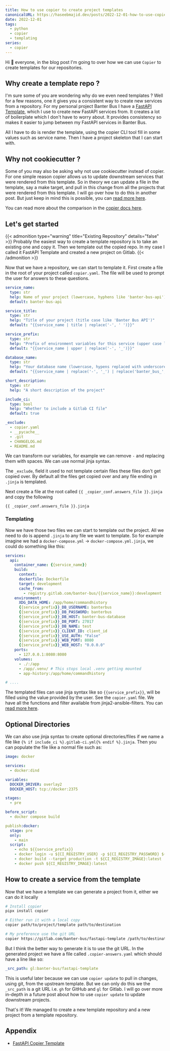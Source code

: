```yaml
---
title: How to use copier to create project templates
canonicalURL: https://haseebmajid.dev/posts/2022-12-01-how-to-use-copier-to-create-project-templates/
date: 2022-12-01
tags:
  - python
  - copier
  - templating
series:
  - copier
---
```


Hi :wave: everyone, in the blog post I'm going to over how we can use `Copier` to create templates for our repositories.

## Why create a template repo ?

I'm sure some of you are wondering why do we even need templates ? Well for a few reasons, one it gives you a consistent way to create
new services from a repository. For my personal project Banter Bus I have a [FastAPI Template](https://gitlab.com/banter-bus/fastapi-template),
which I use to create new FastAPI services from. It creates a lot of boilerplate which I don't have to worry about. It provides consistency
so makes it easier to jump between my FastAPI services in Banter Bus.

All I have to do is render the template, using the copier CLI tool fill in some values such as service name. Then I have a project
skeleton that I can start with.

## Why not cookiecutter ?

Some of you may also be asking why not use cookiecutter instead of copier. For one simple reason copier allows us to update
downstream services that were rendered from this template. So in theory we can update a file in the template, say a make target,
and pull in this change from all the projects that were rendered from this template. I will go over how to do this in another post.
But just keep in mind this is possible, you can [read more here](https://copier.readthedocs.io/en/stable/updating/).

You can read more about the comparison in the [copier docs here](https://copier.readthedocs.io/en/stable/comparisons/).

## Let's get started

{{< admonition type="warning" title="Existing Repository" details="false" >}}
Probably the easiest way to create a template repository is to take an existing one and copy it.
Then we template out the copied repo. In my case I called it FastAPI Template and created a new
project on Gitlab.
{{< /admonition >}}

Now that we have a repository, we can start to template it.
First create a file in the root of your project called `copier.yaml`. The file will be used to prompt the user for answers to these questions.

```yaml
service_name:
  type: str
  help: Name of your project (lowercase, hyphens like 'banter-bus-api')
  default: banter-bus-api

service_title:
  type: str
  help: "Title of your project (title case like 'Banter Bus API')"
  default: "{{service_name | title | replace('-', ' ')}}"

service_prefix:
  type: str
  help: "Prefix of environment variables for this service (upper case like 'BANTER_BUS_API')"
  default: "{{service_name | upper | replace('-', '_')}}"

database_name:
  type: str
  help: "Your database name (lowercase, hypens replaced with underscore and no banter-bus like 'api')"
  default: "{{service_name | replace('-', '_') | replace('banter_bus_', '')}}"

short_description:
  type: str
  help: "A short description of the project"

include_ci:
  type: bool
  help: "Whether to include a Gitlab CI file"
  default: true

_exclude:
  - copier.yaml
  - __pycache__
  - .git
  - CHANGELOG.md
  - README.md
```

We can transform our variables, for example we can remove `-` and replacing them with spaces. We can use normal jinja syntax.

The `_exclude`, field it used to not template certain files these files don't get copied over.
By default all the files get copied over and any file ending in `.jinja` is templated.

Next create a file at the root called `{{ _copier_conf.answers_file }}.jinja` and copy the following

```jinja
{{ _copier_conf.answers_file }}.jinja
```

### Templating

Now we have those two files we can start to template out the project. All we need to do is append `.jinja` to any file we want to template.
So for example imagine we had a `docker-compose.yml` -> `docker-compose.yml.jinja`, we could do something like this:

```yaml
services:
  api:
    container_name: {{service_name}}
    build:
      context: .
      dockerfile: Dockerfile
      target: development
      cache_from:
        - registry.gitlab.com/banter-bus/{{service_name}}:development
    environment:
      XDG_DATA_HOME: /app/home/commandhistory
      {{service_prefix}}_DB_USERNAME: banterbus
      {{service_prefix}}_DB_PASSWORD: banterbus
      {{service_prefix}}_DB_HOST: banter-bus-database
      {{service_prefix}}_DB_PORT: 27017
      {{service_prefix}}_DB_NAME: test
      {{service_prefix}}_CLIENT_ID: client_id
      {{service_prefix}}_USE_AUTH: "False"
      {{service_prefix}}_WEB_PORT: 8080
      {{service_prefix}}_WEB_HOST: "0.0.0.0"
    ports:
      - 127.0.0.1:8080:8080
    volumes:
      - ./:/app
      - /app/.venv/ # This stops local .venv getting mounted
      - app-history:/app/home/commandhistory

# ....
```

The templated files can use jinja syntax like so `{{service_prefix}}`, will be filled using the value provided by the user.
See the `copier.yaml` file. We have all the functions and filter available from jinja2-ansible-filters. You can [read more here](https://copier.readthedocs.io/en/stable/creating/#template-helpers).


## Optional Directories

We can also use jinja syntax to create optional directories/files if we name a file like `{% if include_ci %}.gitlab-ci.yml{% endif %}.jinja`.
Then you can populate the file like a normal file such as:

```yaml
image: docker

services:
  - docker:dind

variables:
  DOCKER_DRIVER: overlay2
  DOCKER_HOST: tcp://docker:2375

stages:
  - pre

before_script:
  - docker compose build

publish:docker:
  stage: pre
  only:
    - main
  script:
    - echo ${{service_prefix}}
    - docker login -u ${CI_REGISTRY_USER} -p ${CI_REGISTRY_PASSWORD} ${CI_REGISTRY}
    - docker build --target production -t ${CI_REGISTRY_IMAGE}:latest .
    - docker push ${CI_REGISTRY_IMAGE}:latest
```

## How to create a service from the template

Now that we have a template we can generate a project from it, either we can do it locally

```bash
# Install copier
pipx install copier

# Either run it with a local copy
copier path/to/project/template path/to/destination

# My preference use the git URL
copier https://gitlab.com/banter-bus/fastapi-template /path/to/destination
```

But I think the better way to generate it is to use the git URL. In the generated project we have a file
called `.copier-answers.yaml` which should have a line like so:

```yml
_src_path: gl:banter-bus/fastapi-template
```

This is useful later because we can use `copier update` to pull in changes, using git, from the upstream template.
But we can only do this we the `_src_path` is a git URL i.e. `gh` for GitHub and `gl` for Gitlab. I will go over more in-depth
in a future post about how to use `copier update` to update downstream projects.

That's it! We managed to create a new template repository and a new project from a template repository.

## Appendix

- [FastAPI Copier Template](https://gitlab.com/banter-bus/fastapi-template)
